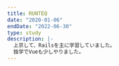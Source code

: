 ```yaml
---
title: RUNTEQ
date: "2020-01-06"
endDate: "2022-06-30"
type: study
description: |-
  上京して、Railsを主に学習していました。
  独学でVueも少しやりました。
---
```

